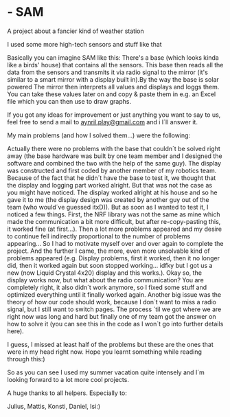 # - SAM


A project about a fancier kind of weather station

I used some more high-tech sensors and stuff like that

Basically you can imagine SAM like this: There's a base (which looks kinda like a birds' house) that contains all the sensors. This base then reads all the data from the sensors and transmits it via radio signal to the mirror (it's similar to a smart mirror with a display built in).By the way the base is solar powered The mirror then interprets all values and displays and loggs them. You can take these values later on and copy & paste them in e.g. an Excel file which you can then use to draw graphs.

If you got any ideas for improvement or just anything you want to say to us, feel free to send a mail to aynril.play@gmail.com and i I´ll answer it.

My main problems (and how I solved them...) were the following:

Actually there were no problems with the base that couldn´t be solved right away (the base hardware was built by one team member and I designed the software and combined the two with the help of the same guy). The display was constructed and first coded by another member of my robotics team. Because of the fact that he didn´t have the base to test it, we thought that the display and logging part worked alright. But that was not the case as you might have noticed. The display worked alright at his house and so he gave it to me (the display design was created by another guy out of the team (who would´ve guessed itxD)). But as soon as I wanted to test it, I noticed a few things. First, the NRF library was not the same as mine which made the communication a bit more difficult, but after re-copy-pasting this, it worked fine (at first...). Then a lot more problems appeared and my desire to continue fell indirectly proportional to the number of problems appearing... So I had to motivate myself over and over again to complete the project. And the further I came, the more, even more unsolvable kind of problems appeared (e.g. Display problems, first it worked, then it no longer did, then it worked again but soon stopped working... idfky but I got us a new (now Liquid Crystal 4x20) display and this works.). Okay so, the display works now, but what about the radio communication? You are completely right, it also didn´t work anymore, so I fixed some stuff and optimized everything until it finally worked again. Another big issue was the theory of how our code should work, because I don´t want to miss a radio signal, but I still want to switch pages. The process ´til we got where we are right now was long and hard but finally one of my team got the answer on how to solve it (you can see this in the code as I won´t go into further details here).

I guess, I missed at least half of the problems but these are the ones that were in my head right now. Hope you learnt something while reading through this:)

So as you can see I used my summer vacation quite intensely and I´m looking forward to a lot more cool projects.

A huge thanks to all helpers. Especially to:

Julius, Mattis, Konsti, Daniel, Isi:)
